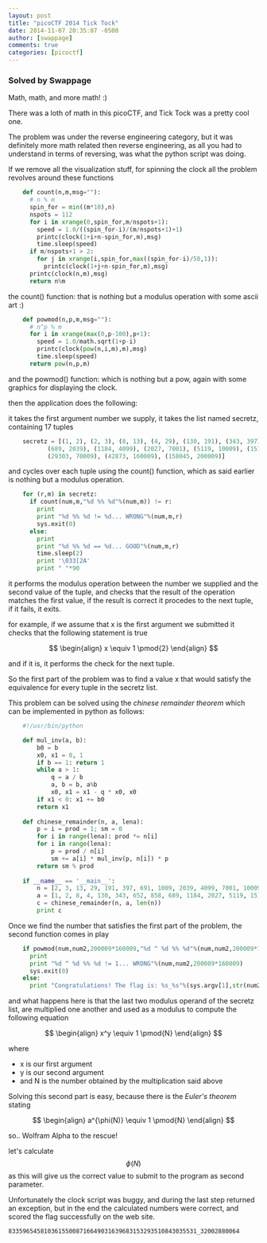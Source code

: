```yaml
---
layout: post
title: "picoCTF 2014 Tick Tock"
date: 2014-11-07 20:35:07 -0500
author: [swappage]
comments: true
categories: [picoctf]
---
```


### Solved by Swappage

Math, math, and more math! :)

There was a loth of math in this picoCTF, and Tick Tock was a pretty cool one.

The problem was under the reverse engineering category, but it was definitely more math related then reverse engineering, as all you had to understand in terms of reversing, was what the python script was doing.

<!-- more -->

If we remove all the visualization stuff, for spinning the clock all the problem revolves around these functions

```python
	def count(n,m,msg=""):
	  # n % m
	  spin_for = min((m*10),n)
	  nspots = 112
	  for i in xrange(0,spin_for,m/nspots+1):
		speed = 1.0/((spin_for-i)/(m/nspots+1)+1)
		printc(clock(1+i+n-spin_for,m),msg)
		time.sleep(speed)
	  if m/nspots+1 > 2:
		for j in xrange(i,spin_for,max((spin_for-i)/50,1)):
		  printc(clock(1+j+n-spin_for,m),msg)
	  printc(clock(n,m),msg)
	  return n%m
```

the count() function: that is nothing but a modulus operation with some ascii art :)

```python
	def powmod(n,p,m,msg=""):
	  # n^p % m
	  for i in xrange(max(0,p-100),p+1):
		speed = 1.0/math.sqrt(1+p-i)
		printc(clock(pow(n,i,m),m),msg)
		time.sleep(speed)
	  return pow(n,p,m)
```

and the powmod() function: which is nothing but a pow, again with some graphics for displaying the clock.

then the application does the following:

it takes the first argument number we supply, it takes the list named secretz, containing 17 tuples

```python
	secretz = [(1, 2), (2, 3), (8, 13), (4, 29), (130, 191), (343, 397), (652, 691), (858, 1009),
           (689, 2039), (1184, 4099), (2027, 7001), (5119, 10009), (15165, 19997), (15340, 30013),
           (29303, 70009), (42873, 160009), (158045, 200009)]
```

and cycles over each tuple using the count() function, which as said earlier is nothing but a modulus operation.

```python
	for (r,m) in secretz:
	  if count(num,m,"%d %% %d"%(num,m)) != r:
		print
		print "%d %% %d != %d... WRONG"%(num,m,r)
		sys.exit(0)
	  else:
		print
		print "%d %% %d == %d... GOOD"%(num,m,r)
		time.sleep(2)
		print '\033[2A'
		print " "*90
```

it performs the modulus operation between the number we supplied and the second value of the tuple, and checks that the result of the operation matches the first value, if the result is correct it procedes to the next tuple, if it fails, it exits.

for example, if we assume that x is the first argument we submitted it checks that the following statement is true

$$
\begin{align}
x \equiv 1 \pmod{2}
\end{align}
$$

and if it is, it performs the check for the next tuple.

So the first part of the problem was to find a value x that would satisfy the equivalence for every tuple in the secretz list.

This problem can be solved using the *chinese remainder theorem*
which can be implemented in python as follows:

```python
	#!/usr/bin/python

	def mul_inv(a, b):
		b0 = b
		x0, x1 = 0, 1
		if b == 1: return 1
		while a > 1:
			q = a / b
			a, b = b, a%b
			x0, x1 = x1 - q * x0, x0
		if x1 < 0: x1 += b0
		return x1
	 
	def chinese_remainder(n, a, lena):
		p = i = prod = 1; sm = 0
		for i in range(lena): prod *= n[i]
		for i in range(lena):
			p = prod / n[i]
			sm += a[i] * mul_inv(p, n[i]) * p
		return sm % prod
	 
	if __name__ == '__main__':
		n = [2, 3, 13, 29, 191, 397, 691, 1009, 2039, 4099, 7001, 10009, 19997, 30013, 70009, 160009, 200009]
		a = [1, 2, 8, 4, 130, 343, 652, 858, 689, 1184, 2027, 5119, 15165, 15340, 29303, 42873, 158045]
		c = chinese_remainder(n, a, len(n))
		print c
```

Once we find the number that satisfies the first part of the problem, the second function comes in play

```python
	if powmod(num,num2,200009*160009,"%d ^ %d %% %d"%(num,num2,200009*160009)) != 1:
	  print
	  print "%d ^ %d %% %d != 1... WRONG"%(num,num2,200009*160009)
	  sys.exit(0)
	else:
	  print "Congratulations! The flag is: %s_%s"%(sys.argv[1],str(num2))
```

and what happens here is that the last two modulus operand of the secretz list, are multiplied one another and used as a modulus to compute the following equation

$$
\begin{align}
x^y \equiv 1 \pmod{N}
\end{align}
$$

where 

- x is our first argument
- y is our second argument
- and N is the number obtained by the multiplication said above

Solving this second part is easy, because there is the *Euler's theorem* stating

$$
\begin{align}
a^{\phi(N)} \equiv 1 \pmod{N}
\end{align}
$$

so.. Wolfram Alpha to the rescue!

let's calculate $$\phi(N)$$ as this will give us the correct value to submit to the program as second parameter.

Unfortunately the clock script was buggy, and during the last step returned an exception, but in the end the calculated numbers were correct, and scored the flag successfully on the web site.

	83359654581036155008716649031639683153293510843035531_32002880064
